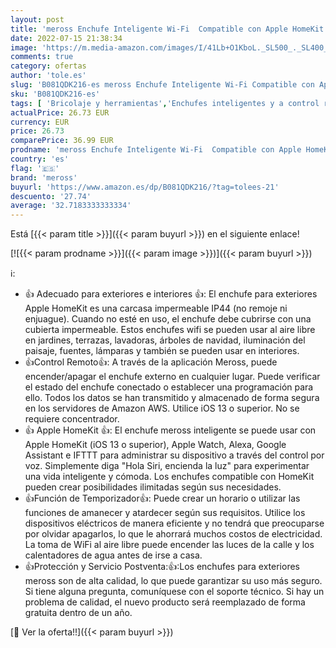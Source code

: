 ```yaml
---
layout: post
title: 'meross Enchufe Inteligente Wi-Fi  Compatible con Apple HomeKit  Resistente al Agua  Wi-Fi Jardín Enchufe  Doble Toma  Compatible con Siri  Alexa  Google Assistant. 2 4 GHz'
date: 2022-07-15 21:38:34
image: 'https://m.media-amazon.com/images/I/41Lb+O1KboL._SL500_._SL400_.jpg'
comments: true
category: ofertas
author: 'tole.es'
slug: 'B081QDK216-es meross Enchufe Inteligente Wi-Fi Compatible con Apple...'
sku: 'B081QDK216-es'
tags: [ 'Bricolaje y herramientas','Enchufes inteligentes y a control remoto','Enchufes y accesorios','Instalación eléctrica','alexa','enchufe','inteligente','meross','🇪🇸', ]
actualPrice: 26.73 EUR
currency: EUR
price: 26.73
comparePrice: 36.99 EUR
prodname: 'meross Enchufe Inteligente Wi-Fi  Compatible con Apple HomeKit  Resistente al Agua  Wi-Fi Jardín Enchufe  Doble Toma  Compatible con Siri  Alexa  Google Assistant. 2 4 GHz'
country: 'es'
flag: '🇪🇸'
brand: 'meross'
buyurl: 'https://www.amazon.es/dp/B081QDK216/?tag=tolees-21'
descuento: '27.74'
average: '32.7183333333334'
---
```


Está [{{< param title >}}]({{< param buyurl >}}) en el siguiente enlace!

[![{{< param prodname >}}]({{< param image >}})]({{< param buyurl >}})

ℹ️:

- 👍 Adecuado para exteriores e interiores 👍: El enchufe para exteriores Apple HomeKit es una carcasa impermeable IP44 (no remoje ni enjuague). Cuando no esté en uso, el enchufe debe cubrirse con una cubierta impermeable. Estos enchufes wifi se pueden usar al aire libre en jardines, terrazas, lavadoras, árboles de navidad, iluminación del paisaje, fuentes, lámparas y también se pueden usar en interiores.
- 👍Control Remoto👍: A través de la aplicación Meross, puede encender/apagar el enchufe externo en cualquier lugar. Puede verificar el estado del enchufe conectado o establecer una programación para ello. Todos los datos se han transmitido y almacenado de forma segura en los servidores de Amazon AWS. Utilice iOS 13 o superior. No se requiere concentrador.
- 👍 Apple HomeKit 👍: El enchufe meross inteligente se puede usar con Apple HomeKit (iOS 13 o superior), Apple Watch, Alexa, Google Assistant e IFTTT para administrar su dispositivo a través del control por voz. Simplemente diga "Hola Siri, encienda la luz" para experimentar una vida inteligente y cómoda. Los enchufes compatible con HomeKit pueden crear posibilidades ilimitadas según sus necesidades.
- 👍Función de Temporizador👍: Puede crear un horario o utilizar las funciones de amanecer y atardecer según sus requisitos. Utilice los dispositivos eléctricos de manera eficiente y no tendrá que preocuparse por olvidar apagarlos, lo que le ahorrará muchos costos de electricidad. La toma de WiFi al aire libre puede encender las luces de la calle y los calentadores de agua antes de irse a casa.
- 👍Protección y Servicio Postventa:👍:Los enchufes para exteriores meross son de alta calidad, lo que puede garantizar su uso más seguro. Si tiene alguna pregunta, comuníquese con el soporte técnico. Si hay un problema de calidad, el nuevo producto será reemplazado de forma gratuita dentro de un año.

[🛒 Ver la oferta!!]({{< param buyurl >}})
